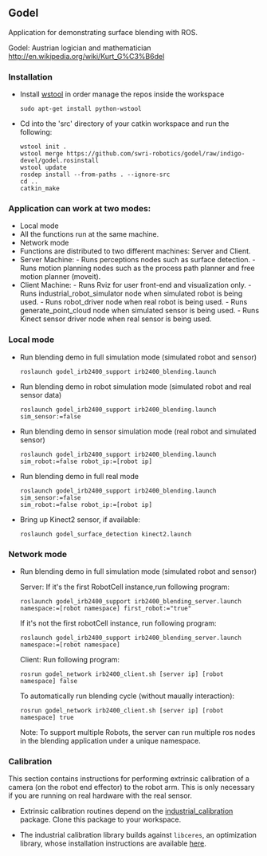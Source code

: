 ## Godel

Application for demonstrating surface blending with ROS.

Godel: Austrian logician and mathematician http://en.wikipedia.org/wiki/Kurt_G%C3%B6del

### Installation

- Install [wstool](http://wiki.ros.org/wstool) in order manage the repos inside the workspace
  ```
  sudo apt-get install python-wstool
  ```

- Cd into the 'src' directory of your catkin workspace and run the following:
  ```
  wstool init . 
  wstool merge https://github.com/swri-robotics/godel/raw/indigo-devel/godel.rosinstall
  wstool update
  rosdep install --from-paths . --ignore-src
  cd ..
  catkin_make
  ```
  
### Application can work at two modes:
-  Local mode
  -  All the functions run at the same machine.
-  Network mode
  -  Functions are distributed to two different machines: Server and Client.
  -  Server Machine:
    -  Runs perceptions nodes such as surface detection.
    -  Runs motion planning nodes such as the process path planner and free motion planner (moveit).
  -  Client Machine:
    -  Runs Rviz for user front-end and visualization only.
    -  Runs industrial_robot_simulator node when simulated robot is being used.
    -  Runs robot_driver node when real robot is being used.
    -  Runs generate_point_cloud node when simulated sensor is being used.
    -  Runs Kinect sensor driver node when real sensor is being used. 

### Local mode

- Run blending demo in full simulation mode (simulated robot and sensor) 
  ```
  roslaunch godel_irb2400_support irb2400_blending.launch
  ```

- Run blending demo in robot simulation mode (simulated robot and real sensor data)
  ```
  roslaunch godel_irb2400_support irb2400_blending.launch sim_sensor:=false
  ```

- Run blending demo in sensor simulation mode (real robot and simulated sensor)
  ```
  roslaunch godel_irb2400_support irb2400_blending.launch sim_robot:=false robot_ip:=[robot ip]
  ```

- Run blending demo in full real mode
  ```
  roslaunch godel_irb2400_support irb2400_blending.launch sim_sensor:=false 
  sim_robot:=false robot_ip:=[robot ip]
  ```

- Bring up Kinect2 sensor, if available:
  ```
  roslaunch godel_surface_detection kinect2.launch
  ```

### Network mode
- Run blending demo in full simulation mode (simulated robot and sensor)
  
  Server: 
  If it's the first RobotCell instance,run following program: 
  ```
  roslaunch godel_irb2400_support irb2400_blending_server.launch namespace:=[robot namespace] first_robot:="true"
  ```
  If it's not the first robotCell instance, run following program:
  ```
  roslaunch godel_irb2400_support irb2400_blending_server.launch namespace:=[robot namespace]
  ```
  Client:
  Run following program:
  ```
  rosrun godel_network irb2400_client.sh [server ip] [robot namespace] false
  ```
  To automatically run blending cycle (without maually interaction):
  ```
  rosrun godel_network irb2400_client.sh [server ip] [robot namespace] true
  ```
  Note: To support multiple Robots, the server can run multiple ros nodes in the blending application under a unique namespace.
  
  
### Calibration
This section contains instructions for performing extrinsic calibration of a camera (on the robot end effector) to the robot arm. This is only necessary if you are running on real hardware with the real sensor.

- Extrinsic calibration routines depend on the [industrial_calibration](https://github.com/ros-industrial/industrial_calibration) package. Clone this package to your workspace.

- The industrial calibration library builds against `libceres`, an optimization library, whose installation instructions are available [here](http://ceres-solver.org/building.html).
